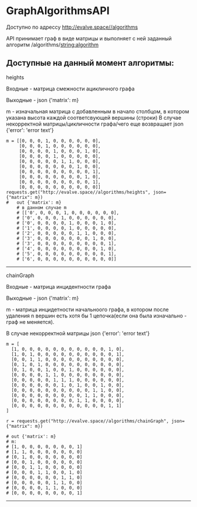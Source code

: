 # GraphAlgorithmsAPI
Доступно по адрессу http://evalve.space//algorithms


API принимает граф в виде матрицы и выполняет с ней заданный алгоритм
/algorithms/<string:algorithm>

Доступные на данный момент алгоритмы:
-------------------------------------------------------------------------------------------------------------------------------
 heights
 
  Входные - матрица смежности ацикличного графа

  Выходные - json {'matrix': m}

  m - изначальная матрица с добавленным в начало столбцом, в котором указана высота каждой соответсвующей вершины (строки)
  В случае некорректной матрицы/цикличности графа/чего еще возвращает json {'error': 'error text'}

    m = [[0, 0, 0, 1, 0, 0, 0, 0, 0, 0],
         [0, 0, 0, 1, 0, 0, 0, 0, 0, 0],
         [0, 0, 0, 0, 1, 0, 0, 0, 1, 0],
         [0, 0, 0, 0, 1, 0, 0, 0, 0, 0],
         [0, 0, 0, 0, 0, 1, 1, 0, 0, 0],
         [0, 0, 0, 0, 0, 0, 0, 1, 0, 0],
         [0, 0, 0, 0, 0, 0, 0, 0, 0, 1],
         [0, 0, 0, 0, 0, 0, 0, 0, 1, 0],
         [0, 0, 0, 0, 0, 0, 0, 0, 0, 1],
         [0, 0, 0, 0, 0, 0, 0, 0, 0, 0]]
    requests.get("http://evalve.space//algorithms/heights", json={"matrix": m})
    #   out {'matrix': m}
        # в данном случае m
        # [['0', 0, 0, 0, 1, 0, 0, 0, 0, 0, 0],
        # ['0', 0, 0, 0, 1, 0, 0, 0, 0, 0, 0],
        # ['0', 0, 0, 0, 0, 1, 0, 0, 0, 1, 0],
        # ['1', 0, 0, 0, 0, 1, 0, 0, 0, 0, 0],
        # ['2', 0, 0, 0, 0, 0, 1, 1, 0, 0, 0],
        # ['3', 0, 0, 0, 0, 0, 0, 0, 1, 0, 0],
        # ['3', 0, 0, 0, 0, 0, 0, 0, 0, 0, 1],
        # ['4', 0, 0, 0, 0, 0, 0, 0, 0, 1, 0],
        # ['5', 0, 0, 0, 0, 0, 0, 0, 0, 0, 1],
        # ['6', 0, 0, 0, 0, 0, 0, 0, 0, 0, 0]]
        
-------------------------------------------------------------------------------------------------------------------------------
chainGraph

Входные - матрица инцидентности графа

Выходные - json {'matrix': m}

  m - матрица инцидетности начальноого графа, в котором после удаления n вершин есть хотя бы 1 цепочка(если она была изначально - граф не меняется). 
  
  В случае некорректной матрицы json {'error': 'error text'}
  
    m = [
      [1, 0, 0, 0, 0, 0, 0, 0, 0, 0, 0, 0, 1, 0],
      [1, 0, 1, 0, 0, 0, 0, 0, 0, 0, 0, 0, 0, 1],
      [0, 0, 1, 1, 0, 0, 0, 0, 0, 0, 0, 0, 0, 0],
      [0, 1, 0, 1, 0, 0, 0, 0, 0, 0, 0, 0, 0, 0],
      [0, 1, 0, 0, 1, 0, 0, 1, 0, 0, 0, 0, 0, 0],
      [0, 0, 0, 0, 1, 1, 0, 0, 0, 0, 0, 0, 0, 0],
      [0, 0, 0, 0, 0, 1, 1, 1, 0, 0, 0, 0, 0, 0],
      [0, 0, 0, 0, 0, 0, 1, 0, 1, 0, 0, 1, 0, 0],
      [0, 0, 0, 0, 0, 0, 0, 0, 0, 0, 1, 1, 0, 0],
      [0, 0, 0, 0, 0, 0, 0, 0, 0, 1, 1, 0, 0, 0],
      [0, 0, 0, 0, 0, 0, 0, 0, 1, 1, 0, 0, 0, 0],
      [0, 0, 0, 0, 0, 0, 0, 0, 0, 0, 0, 0, 1, 1]
    ]

    r = requests.get("http://evalve.space//algorithms/chainGraph", json={"matrix": m})
   
    # out {'matrix': m}
    # m:
    # [1, 0, 0, 0, 0, 0, 0, 0, 1]
    # [1, 1, 0, 0, 0, 0, 0, 0, 0]
    # [0, 1, 0, 0, 0, 0, 0, 0, 0]
    # [0, 0, 1, 0, 0, 0, 0, 0, 0]
    # [0, 0, 1, 1, 0, 0, 0, 0, 0]
    # [0, 0, 0, 1, 1, 0, 0, 1, 0]
    # [0, 0, 0, 0, 0, 0, 1, 1, 0]
    # [0, 0, 0, 0, 0, 1, 1, 0, 0]
    # [0, 0, 0, 0, 1, 1, 0, 0, 0]
    # [0, 0, 0, 0, 0, 0, 0, 0, 1]
   
 -------------------------------------------------------------------------------------------------------------------------
